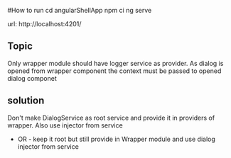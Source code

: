 #How to run
cd angularShellApp
npm ci 
ng serve

url: http://localhost:4201/


## Topic
Only wrapper module should have logger service as provider. 
As dialog is opened from wrapper component the context must be passed to opened dialog componet

## solution
Don't make DialogService as root service and provide it in providers of wrapper. Also use injector from service
- OR - 
keep it root but still provide in Wrapper module and use dialog injector from service